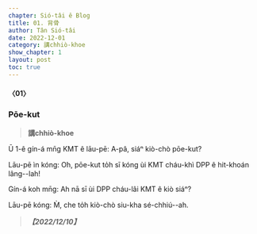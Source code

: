 ```yaml
---
chapter: Sió-tâi ê Blog
title: 01. 背骨
author: Tân Sió-tâi
date: 2022-12-01
category: 講chhiò-khoe
show_chapter: 1
layout: post
toc: true
---
```


#### 〈01〉
###  Pōe-kut
> **講chhiò-khoe**


Ū 1-ê gín-á mn̄g KMT ê lāu-pē: A-pâ, siáⁿ kiò-chò pōe-kut?

Lāu-pē ìn kóng: O͘h, pōe-kut to̍h sī kóng ùi KMT cháu-khì DPP ê hit-khoán lâng--lah!

Gín-á koh mn̄g: Ah nā sī ùi  DPP cháu-lâi KMT ê kiò siáⁿ?

Lāu-pē kóng: M̀, che to̍h kiò-chò siu-kha sé-chhiú--ah.  



> ***【2022/12/10】***

